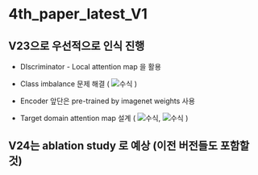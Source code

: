 # 4th_paper_latest_V1

## V23으로 우선적으로 인식 진행
* DIscriminator - Local attention map 을 활용

* Class imbalance 문제 해결 ( ![수식](https://latex.codecogs.com/gif.image?%5Cdpi%7B110%7D%20%5Cbg_black%20%5Cinline%20MAX(%5Cfrac%7BClass_n%7D%7BClass_t%7D)%20-%20(%5Cfrac%7BClass_n%7D%7BClass_t%7D)&plus;1%5Cfrac%7B%7D%7B) )

* Encoder 앞단은 pre-trained by imagenet weights 사용

* Target domain attention map 설계 (  ![수식](https://latex.codecogs.com/gif.image?%5Cdpi%7B110%7D%20%5Cbg_black%20%5Cinline%20I=%5Cfrac%7Bx-%5Ctheta%20%7D%7BMAX(%5Csigma%20%5Cfrac%7B1.0%7D%7B%5Csqrt%7BN%7D%7D)), 
![수식](https://latex.codecogs.com/gif.image?%5Cdpi%7B110%7D%20%5Cbg_black%20%5Cinline%20I=%5Cfrac%7B1%7D%7BN%7D%5Csum_%7B%7D%5E%7B%7D(%5Cfrac%7B1%7D%7BMAX(I)%7D&plus;MEAN(I)&plus;0.2))  )



## V24는 ablation study 로 예상 (이전 버전들도 포함할 것)
